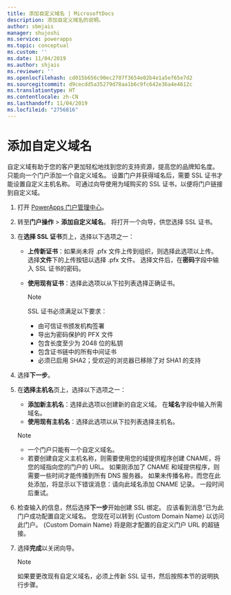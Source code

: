 ```yaml
---
title: 添加自定义域名 | MicrosoftDocs
description: 添加自定义域名的说明。
author: sbmjais
manager: shujoshi
ms.service: powerapps
ms.topic: conceptual
ms.custom: ''
ms.date: 11/04/2019
ms.author: shjais
ms.reviewer: ''
ms.openlocfilehash: cd015b656c90ec2707f3654e02b4e1a5ef65e7d2
ms.sourcegitcommit: d9cecdd5a35279d78aa1b6c9fc642e36a4e4612c
ms.translationtype: HT
ms.contentlocale: zh-CN
ms.lasthandoff: 11/04/2019
ms.locfileid: "2756816"
---
```

# <a name="add-a-custom-domain-name"></a>添加自定义域名

自定义域有助于您的客户更加轻松地找到您的支持资源，提高您的品牌知名度。 只能向一个门户添加一个自定义域名。 设置门户并获得域名后，需要 SSL 证书才能设置自定义主机名称。 可通过向导使用为域购买的 SSL 证书，以便将门户链接到自定义域。

1. 打开 [PowerApps 门户管理中心](admin-overview.md)。

2. 转至**门户操作** > **添加自定义域名**。 将打开一个向导，供您选择 SSL 证书。

3. 在**选择 SSL 证书**页上，选择以下选项之一：
   - **上传新证书**：如果尚未将 .pfx 文件上传到组织，则选择此选项以上传。 选择**文件**下的上传按钮以选择 .pfx 文件。 选择文件后，在**密码**字段中输入 SSL 证书的密码。
   - **使用现有证书**：选择此选项以从下拉列表选择正确证书。

     > [!Note]
     > SSL 证书必须满足以下要求：
     > - 由可信证书颁发机构签署
     > - 导出为密码保护的 PFX 文件
     > - 包含长度至少为 2048 位的私钥
     > - 包含证书链中的所有中间证书
     > - 必须已启用 SHA2；受欢迎的浏览器已移除了对 SHA1 的支持

4. 选择**下一步**。

5. 在**选择主机名**页上，选择以下选项之一：
    - **添加新主机名**：选择此选项以创建新的自定义域。 在**域名**字段中输入所需域名。
    - **使用现有主机名**：选择此选项以从下拉列表选择主机名。 
   
   > [!Note]
   > - 一个门户只能有一个自定义域名。 
   > - 若要创建自定义主机名称，则需要使用您的域提供程序创建 CNAME，将您的域指向您的门户的 URL。 如果刚添加了 CNAME 和域提供程序，则需要一些时间才能传播到所有 DNS 服务器。 如果未传播名称，而您在此处添加，将显示以下错误消息：请向此域名添加 CNAME 记录。 一段时间后重试。

6. 检查输入的信息，然后选择**下一步**开始创建 SSL 绑定。 应该看到消息“已为此门户成功配置自定义域名。 您现在可以转到 {Custom Domain Name} 以访问此门户。 {Custom Domain Name} 将是刚才配置的自定义门户 URL 的超链接。

7. 选择**完成**以关闭向导。

    > [!Note]
    > 如果要更改现有自定义域名，必须上传新 SSL 证书，然后按照本节的说明执行步骤。
    

